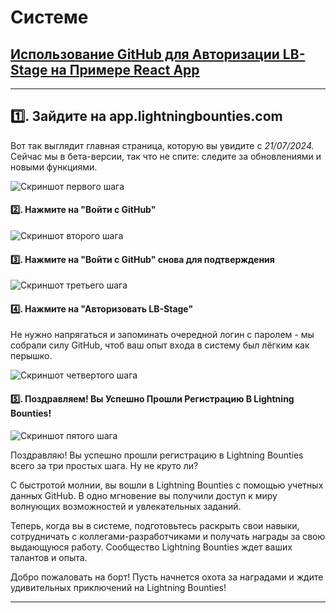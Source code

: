 # Системе

## [Использование GitHub для Авторизации LB-Stage на Примере React App](https://app.tango.us/app/workflow/9dd6e3fd-f7bd-41a8-bb9d-21593979b90e?utm\_source=markdown\&utm\_medium=markdown\&utm\_campaign=workflow%20export%20links)

***

## 1️⃣. Зайдите на app.lightningbounties.com

Вот так выглядит главная страница, которую вы увидите с _21/07/2024._ Сейчас мы в бета-версии, так что не спите: следите за обновлениями и новыми функциями.

![Скриншот первого шага](https://images.tango.us/workflows/9dd6e3fd-f7bd-41a8-bb9d-21593979b90e/steps/2fa59a05-0931-47ae-bad5-2a0a9986e564/650872c5-6998-495d-9cd5-6ab527adef5e.png?crop=focalpoint...-)

#### 2️⃣. Нажмите на "Войти с GitHub"

![Скриншот второго шага](https://images.tango.us/workflows/9dd6e3fd-f7bd-41a8-bb9d-21593979b90e/steps/41ffc4ad-a339-443e-b32f-abe0b3220f45/e5090b3d-178a-4ea7-8c52-efca89284226.png?crop=focalpoint...-)

#### 3️⃣. Нажмите на "Войти с GitHub" снова для подтверждения

![Скриншот третьего шага](https://images.tango.us/workflows/9dd6e3fd-f7bd-41a8-bb9d-21593979b90e/steps/ba861e4d-5b2f-4de1-bef9-3b4493bbd2b2/7e98b279-c153-4c6c-b472-65e3083975a9.png?crop=focalpoint...-)

#### 4️⃣. Нажмите на "Авторизовать LB-Stage"

Не нужно напрягаться и запоминать очередной логин с паролем - мы собрали силу GitHub, чтоб ваш опыт входа в систему был лёгким как перышко.

![Скриншот четвертого шага](https://images.tango.us/workflows/9dd6e3fd-f7bd-41a8-bb9d-21593979b90e/steps/03eb9fab-4626-40ff-b97e-658509b24304/9a45f421-6db4-438d-b517-5d009b0765f6.png?crop=focalpoint...-)

#### 5️⃣. Поздравляем! Вы Успешно Прошли Регистрацию В Lightning Bounties!

![Скриншот пятого шага](https://images.tango.us/workflows/9dd6e3fd-f7bd-41a8-bb9d-21593979b90e/steps/a07612b9-6f96-4163-b22e-2c63b59ad177/ee0c3731-f96c-466e-ba4d-ebb42d7edddd.png?crop=focalpoint...-)

Поздравляю! Вы успешно прошли регистрацию в Lightning Bounties всего за три простых шага. Ну не круто ли?

С быстротой молнии, вы вошли в Lightning Bounties с помощью учетных данных GitHub. В одно мгновение вы получили доступ к миру волнующих возможностей и увлекательных заданий.

Теперь, когда вы в системе, подготовьтесь раскрыть свои навыки, сотрудничать с коллегами-разработчиками и получать награды за свою выдающуюся работу. Сообщество Lightning Bounties ждет ваших талантов и опыта.

Добро пожаловать на борт! Пусть начнется охота за наградами и ждите удивительных приключений на Lightning Bounties!

***
